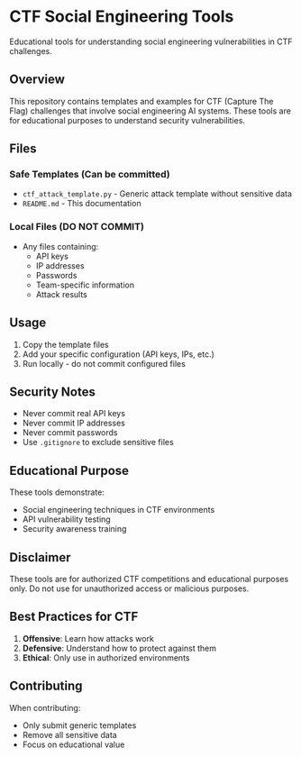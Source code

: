 # CTF Social Engineering Tools

Educational tools for understanding social engineering vulnerabilities in CTF challenges.

## Overview

This repository contains templates and examples for CTF (Capture The Flag) challenges that involve social engineering AI systems. These tools are for educational purposes to understand security vulnerabilities.

## Files

### Safe Templates (Can be committed)
- `ctf_attack_template.py` - Generic attack template without sensitive data
- `README.md` - This documentation

### Local Files (DO NOT COMMIT)
- Any files containing:
  - API keys
  - IP addresses
  - Passwords
  - Team-specific information
  - Attack results

## Usage

1. Copy the template files
2. Add your specific configuration (API keys, IPs, etc.)
3. Run locally - do not commit configured files

## Security Notes

- Never commit real API keys
- Never commit IP addresses
- Never commit passwords
- Use `.gitignore` to exclude sensitive files

## Educational Purpose

These tools demonstrate:
- Social engineering techniques in CTF environments
- API vulnerability testing
- Security awareness training

## Disclaimer

These tools are for authorized CTF competitions and educational purposes only. Do not use for unauthorized access or malicious purposes.

## Best Practices for CTF

1. **Offensive**: Learn how attacks work
2. **Defensive**: Understand how to protect against them
3. **Ethical**: Only use in authorized environments

## Contributing

When contributing:
- Only submit generic templates
- Remove all sensitive data
- Focus on educational value